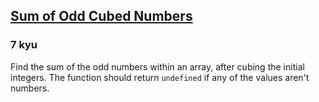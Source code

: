 <h2><a href=https://www.codewars.com/kata/580dda86c40fa6c45f00028a/train/javascript target="_blank">Sum of Odd Cubed Numbers</a></h2><h3>7 kyu</h3><p>Find the sum of the odd numbers within an array, after cubing the initial integers. The function should return <code>undefined</code> if any of the values aren't numbers.</p>